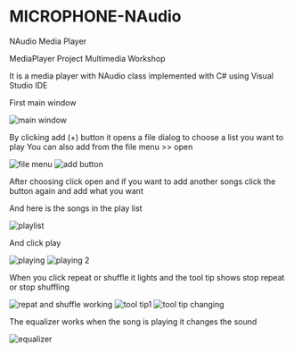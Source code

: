 # MICROPHONE-NAudio
NAudio Media Player

MediaPlayer Project 
Multimedia Workshop

It is a media player with NAudio class implemented with C# using Visual Studio IDE


First main window 

![main window](https://cloud.githubusercontent.com/assets/20645280/17833619/4a8a2364-6722-11e6-9e75-c4486dcd51ca.PNG)

By clicking add (+) button it opens a file dialog to choose a list you want to play 
You can also add from the file menu >> open

![file menu](https://cloud.githubusercontent.com/assets/20645280/17833618/4a7cfaa4-6722-11e6-8f10-d618c5f4f675.PNG)
![add button](https://cloud.githubusercontent.com/assets/20645280/17833610/1103dc20-6722-11e6-8c79-b04fb795a20a.PNG)

After choosing click open and if you want to add another songs click the button again and add what you want

And here is the songs in the play list 

![playlist](https://cloud.githubusercontent.com/assets/20645280/17833622/4ab4b674-6722-11e6-8186-de9a3937c37c.PNG)


And click play

![playing](https://cloud.githubusercontent.com/assets/20645280/17833621/4aa4b350-6722-11e6-9121-a19d090a8f79.PNG)
![playing 2](https://cloud.githubusercontent.com/assets/20645280/17833620/4a99f262-6722-11e6-8469-83f109268627.PNG)


When you click repeat or shuffle it lights and the tool tip shows stop repeat or stop shuffling 

![repat and shuffle working](https://cloud.githubusercontent.com/assets/20645280/17833623/4ac24c26-6722-11e6-832b-aea918aaa5d7.PNG)
![tool tip1](https://cloud.githubusercontent.com/assets/20645280/17833625/4add8ad6-6722-11e6-85e4-7bceee942ce6.PNG)
![tool tip changing](https://cloud.githubusercontent.com/assets/20645280/17833624/4acff5ce-6722-11e6-8537-57a13f6334a9.PNG)

 
The equalizer works when the song is playing it changes the sound
 
![equalizer](https://cloud.githubusercontent.com/assets/20645280/17833617/4a70016e-6722-11e6-9933-9e3fb834bc3b.PNG)




